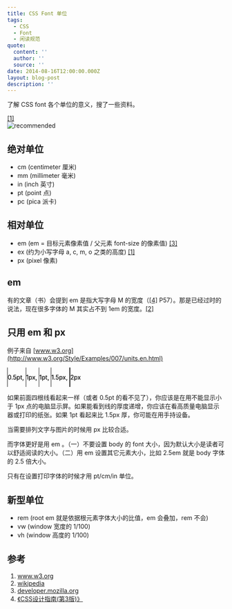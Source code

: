 ```yaml
---
title: CSS Font 单位
tags:
  - CSS
  - Font
  - 闲读规范
quote:
  content: ''
  author: ''
  source: ''
date: 2014-08-16T12:00:00.000Z
layout: blog-post
description: ''
---
```


了解 CSS font 各个单位的意义，搜了一些资料。

[[1]](#w3)  
![recommended][recommended]


绝对单位
--------

- cm (centimeter 厘米)
- mm (millimeter 毫米)
- in (inch 英寸)
- pt (point 点)
- pc (pica 派卡)

相对单位
--------

- em (em = 目标元素像素值 / 父元素 font-size 的像素值) [[3]](#mozilla)
- ex (约为小写字母 a, c, m, o 之类的高度) [[1]](#w3)
- px (pixel 像素)


em
---

有的文章（书）会提到 em 是指大写字母 M 的宽度（[[4]](#css-design) P57）。那是已经过时的说法，现在很多字体的 M 其实占不到 1em 的宽度。[[2]](#wikipedia)

只用 em 和 px
-------------

例子来自 [www.w3.org](http://www.w3.org/Style/Examples/007/units.en.html)

<p style="line-height: 3.2; text-shadow: 0 0">
  <span style="padding: 1em 0; border-left: 0.5pt solid">0.5pt,</span>
  <span style="padding: 1em 0; border-left: 1px solid">1px,</span>
  <span style="padding: 1em 0; border-left: 1pt solid">1pt,</span>
  <span style="padding: 1em 0; border-left: 1.5px solid">1.5px,</span>
  <span style="padding: 1em 0; border-left: 2px solid">2px</span>
</p>

如果前面四根线看起来一样（或者 0.5pt 的看不见了），你应该是在用不能显示小于 1px 点的电脑显示屏。如果能看到线的厚度递增，你应该在看高质量电脑显示器或打印的纸张。如果 1pt 看起来比 1.5px 厚，你可能在用手持设备。

当需要排列文字与图片的时候用 px 比较合适。

而字体更好是用 em 。（一）不要设置 body 的 font 大小，因为默认大小是读者可以舒适阅读的大小。（二）用 em 设置其它元素大小，比如 2.5em 就是 body 字体的 2.5 倍大小。

只有在设置打印字体的时候才用 pt/cm/in 单位。

新型单位
--------

- rem (root em 就是依据根元素字体大小的比值，em 会叠加，rem 不会)
- vw (window 宽度的 1/100)
- vh (window 高度的 1/100)

参考
----

1. <a href="http://www.w3.org/Style/Examples/007/units.en.html" id="w3">www.w3.org</a>
1. <a id="wikipedia" href="http://en.wikipedia.org/wiki/Em_(typography)">wikipedia</a>
1. <a href="https://developer.mozilla.org/en-US/docs/Web/CSS/font-size" id="mozilla">developer.mozilla.org</a>
1. <a href="http://www.amazon.cn/%E5%9B%BE%E7%81%B5%E7%A8%8B%E5%BA%8F%E8%AE%BE%E8%AE%A1%E4%B8%9B%E4%B9%A6-CSS%E8%AE%BE%E8%AE%A1%E6%8C%87%E5%8D%97-%E5%8F%B2%E5%AF%86%E6%96%AF/dp/B00COG3VRC/ref=sr_1_1" id="css-design">《CSS设计指南(第3版)》</a>

[recommended]: /img/post/css/font-units-recommended.png

